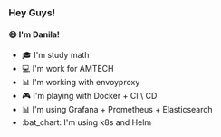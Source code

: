 ### Hey Guys!
#### :smile: I'm Danila!

- :mortar_board: I'm study math
- :computer: I'm work for AMTECH
- :bar_chart: I'm working with envoyproxy 
- :video_game: I'm playing with Docker + CI \ CD
- :bar_chart: I'm using Grafana + Prometheus + Elasticsearch
- :bat_chart: I'm using k8s and Helm


<!--
**Guddr/Guddr** is a ✨ _special_ ✨ repository because its `README.md` (this file) appears on your GitHub profile.

Here are some ideas to get you started:

- 🔭 I’m currently working on ...
- 🌱 I’m currently learning ...
- 👯 I’m looking to collaborate on ...
- 🤔 I’m looking for help with ...
- 💬 Ask me about ...
- 📫 How to reach me: ...
- 😄 Pronouns: ...
- ⚡ Fun fact: ...
-->
